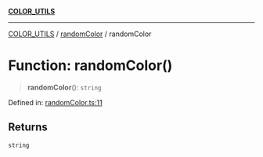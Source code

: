 [**COLOR_UTILS**](../../README.md)

***

[COLOR_UTILS](../../README.md) / [randomColor](../README.md) / randomColor

# Function: randomColor()

> **randomColor**(): `string`

Defined in: [randomColor.ts:11](https://github.com/dailker/everyutil/blob/fb6c9c837496f567cf7883b581cd27d1c9507ebe/src/color/randomColor.ts#L11)

## Returns

`string`
